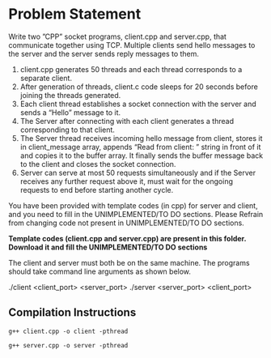 
# Problem Statement

Write two ”CPP” socket programs, client.cpp and server.cpp, that communicate together using TCP. Multiple clients send hello messages to the server and the server sends reply messages to them.

1. client.cpp generates 50 threads and each thread corresponds to a separate client.
2. After generation of threads, client.c code sleeps for 20 seconds before joining the threads generated.
3. Each client thread establishes a socket connection with the server and sends a “Hello” message to it.
4. The Server after connecting with each client generates a thread corresponding to that client.
5. The Server thread receives incoming hello message from client, stores it in client_message array, appends “Read from client: ” string in front of  it and copies it to the buffer array. It finally sends the buffer message back to the client and closes the socket connection.
6. Server can serve at most 50 requests simultaneously and if the Server receives any further request above it, must wait for the ongoing requests to end before starting another cycle.
   
You have been provided with template codes (in cpp) for server and client, and you need to fill in the UNIMPLEMENTED/TO DO sections. Please Refrain from changing code not present in UNIMPLEMENTED/TO DO sections.

**Template codes (client.cpp and server.cpp) are present in this folder. Download it and fill the UNIMPLEMENTED/TO DO sections**

The client and server must both be on the same machine. The programs should take command line arguments as shown below.

./client <client_port> <server_port>
./server <server_port> <client_port>



## Compilation Instructions

```g++ client.cpp -o client -pthread```

```g++ server.cpp -o server -pthread```